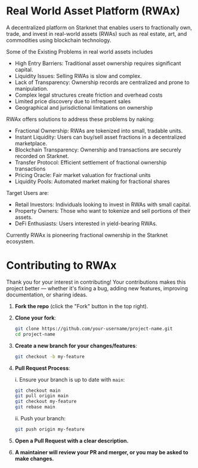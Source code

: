 # Real World Asset Platform (RWAx)

A decentralized platform on Starknet that enables users to fractionally own, trade, and invest in real-world assets 
(RWAs) such as real estate, art, and commodities using blockchain technology. 

Some of the Existing Problems in real world assets includes
- High Entry Barriers: Traditional asset ownership requires significant capital.
- Liquidity Issues: Selling RWAs is slow and complex.
- Lack of Transparency: Ownership records are centralized and prone to manipulation.
- Complex legal structures create friction and overhead costs
- Limited price discovery due to infrequent sales
- Geographical and jurisdictional limitations on ownership

RWAx offers solutions to address these problems by naking: 
- Fractional Ownership: RWAs are tokenized into small, tradable units.
- Instant Liquidity: Users can buy/sell asset fractions in a decentralized marketplace.
- Blockchain Transparency: Ownership and transactions are securely recorded on Starknet.
- Transfer Protocol: Efficient settlement of fractional ownership transactions
- Pricing Oracle: Fair market valuation for fractional units
- Liquidity Pools: Automated market making for fractional shares

Target Users are: 
- Retail Investors: Individuals looking to invest in RWAs with small capital.
- Property Owners: Those who want to tokenize and sell portions of their assets.
- DeFi Enthusiasts: Users interested in yield-bearing RWAs.

Currently RWAx is pioneering fractional 
ownership in the Starknet ecosystem. 


# Contributing to RWAx

Thank you for your interest in contributing! 
Your contributions makes this project better — whether it's fixing a bug, adding new features, improving documentation, or sharing ideas.

1. **Fork the repo** (click the "Fork" button in the top right).
2. **Clone your fork**:
   ```bash
   git clone https://github.com/your-username/project-name.git
   cd project-name
   ```
3. **Create a new branch for your changes/features**:
    ```bash
    git checkout -b my-feature 
    ```

4. **Pull Request Process**:

    i. Ensure your branch is up to date with `main`:
    ```bash
    git checkout main
    git pull origin main
    git checkout my-feature
    git rebase main
    ```

    ii. Push your branch:
    ```bash
    git push origin my-feature
    ```

5. **Open a Pull Request with a clear description.**

6. **A maintainer will review your PR and merger, or you may be asked to make changes.**
